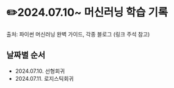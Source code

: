 # ✏️2024.07.10~ 머신러닝 학습 기록
출처: 파이썬 머신러닝 완벽 가이드, 각종 블로그 (링크 주석 참고)

## 날짜별 순서
- 2024.07.10. 선형회귀
- 2024.07.11. 로지스틱회귀
